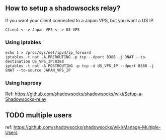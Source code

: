 ## How to setup a shadowsocks relay?

If you want your client connected to a Japan VPS, but you want a US IP.

```
Client <--> Japan VPS <--> US VPS
```

### Using iptables

```
echo 1 > /proc/sys/net/ipv4/ip_forward
iptables -t nat -A PREROUTING -p tcp --dport 8388 -j DNAT --to-destination US_VPS_IP:8388
iptables -t nat -A POSTROUTING -p tcp -d US_VPS_IP --dport 8388 -j SNAT --to-source JAPAN_VPS_IP
```

### Using haproxy

Ref: https://github.com/shadowsocks/shadowsocks/wiki/Setup-a-Shadowsocks-relay

## TODO multiple users

ref: https://github.com/shadowsocks/shadowsocks/wiki/Manage-Multiple-Users
